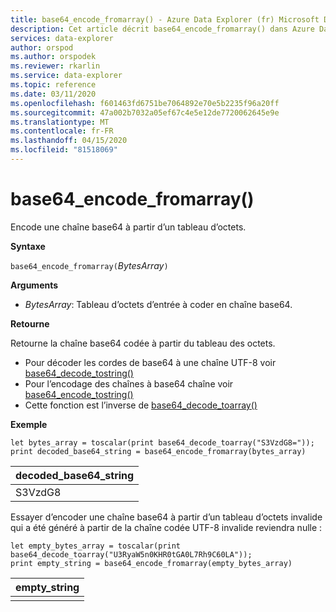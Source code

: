 ```yaml
---
title: base64_encode_fromarray() - Azure Data Explorer (fr) Microsoft Docs
description: Cet article décrit base64_encode_fromarray() dans Azure Data Explorer.
services: data-explorer
author: orspod
ms.author: orspodek
ms.reviewer: rkarlin
ms.service: data-explorer
ms.topic: reference
ms.date: 03/11/2020
ms.openlocfilehash: f601463fd6751be7064892e70e5b2235f96a20ff
ms.sourcegitcommit: 47a002b7032a05ef67c4e5e12de7720062645e9e
ms.translationtype: MT
ms.contentlocale: fr-FR
ms.lasthandoff: 04/15/2020
ms.locfileid: "81518069"
---
```

# <a name="base64_encode_fromarray"></a>base64_encode_fromarray()

Encode une chaîne base64 à partir d’un tableau d’octets.

**Syntaxe**

`base64_encode_fromarray(`*BytesArray*`)`

**Arguments**

* *BytesArray*: Tableau d’octets d’entrée à coder en chaîne base64.

**Retourne**

Retourne la chaîne base64 codée à partir du tableau des octets.

* Pour décoder les cordes de base64 à une chaîne UTF-8 voir [base64_decode_tostring()](base64_decode_tostringfunction.md)
* Pour l’encodage des chaînes à base64 chaîne voir [base64_encode_tostring()](base64_encode_tostringfunction.md)
* Cette fonction est l’inverse de [base64_decode_toarray()](base64_decode_toarrayfunction.md)

**Exemple**

```kusto
let bytes_array = toscalar(print base64_decode_toarray("S3VzdG8="));
print decoded_base64_string = base64_encode_fromarray(bytes_array)
```

|decoded_base64_string|
|---|
|S3VzdG8|


Essayer d’encoder une chaîne base64 à partir d’un tableau d’octets invalide qui a été généré à partir de la chaîne codée UTF-8 invalide reviendra nulle :

```kusto
let empty_bytes_array = toscalar(print base64_decode_toarray("U3RyaW5n0KHR0tGA0L7Rh9C60LA"));
print empty_string = base64_encode_fromarray(empty_bytes_array)
```

|empty_string|
|---|
||